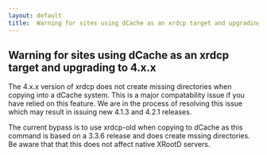 ```yaml
---
layout: default
title:  Warning for sites using dCache as an xrdcp target and upgrading to 4.x.x
---
```


Warning for sites using dCache as an xrdcp target and upgrading to 4.x.x
------------------------------------------------------------------------

The 4.x.x version of xrdcp does not create missing directories when copying
into a dCache system. This is a major compatability issue if you have relied
on this feature. We are in the process of resolving this issue which may 
result in issuing new 4.1.3 and 4.2.1 releases.

The current bypass is to use xrdcp-old when copying to dCache as this command
is based on a 3.3.6 release and does create mssing directories. Be aware that
that this does not affect native XRootD servers.

